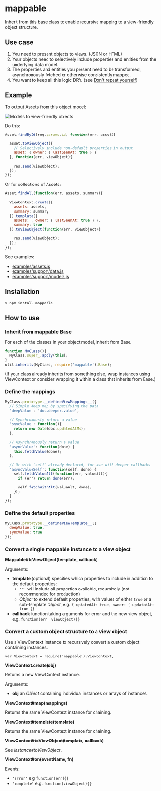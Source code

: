 mappable
===================

Inherit from this base class to enable recursive mapping to a view-friendly object structure.

## Use case

1. You need to present objects to views. (JSON or HTML)
2. Your objects need to selectively include properties and entities from the underlying data model.
3. The properties and entities you present need to be transformed, asynchronously fetched or otherwise consistently mapped.
4. You want to keep all this logic DRY. (see [Don't repeat yourself](http://en.wikipedia.org/wiki/Don't_repeat_yourself))

## Example

To output Assets from this object model:

![Models to view-friendly objects](https://rawgithub.com/jupiter/node-mappable/master/examples/support/models.svg)

Do this:

```javascript
Asset.findById(req.params.id, function(err, asset){
  
  asset.toViewObject({
    // Selectively include non-default properties in output    
    asset: { owner: { lastSeenAt: true } }
  }, function(err, viewObject){
  
    res.send(viewObject);
  });
});
```

Or for collections of Assets:

```javascript
Asset.findAll(function(err, assets, summary){
  
  ViewContext.create({
    assets: assets,
    summary: summary
  }).template({
    assets: { owner: { lastSeenAt: true } },
    summary: true
  }).toViewObject(function(err, viewObject){
    
    res.send(viewObject);
  });
});
```

See examples:

- [examples/assets.js](https://github.com/jupiter/node-mappable/tree/master/examples/assets.js)
- [examples/support/data.js](https://github.com/jupiter/node-mappable/tree/master/examples/support/data.js)
- [examples/support/models.js](https://github.com/jupiter/node-mappable/tree/master/examples/support/models.js)

## Installation

```
$ npm install mappable
```

## How to use

### Inherit from mappable Base

For each of the classes in your object model, inherit from Base.

```javascript
function MyClass(){
  MyClass.super_.apply(this);
}
util.inherits(MyClass, require('mappable').Base);
```

(If your class already inherits from something else, wrap instances using 
ViewContext or consider wrapping it within a class that inherits from Base.)

###  Define the mappings

```javascript
MyClass.prototype.__defineViewMappings__({
  // Simple deep map by specifying the path
  'deepValue': 'doc.deeper.value',
  
  // Synchronously return a value
  'syncValue': function(){
    return new Date(doc.updatedAtMs);
  },
  
  // Asynchronously return a value
  'asyncValue': function(done) {
    this.fetchValue(done);
  },
  
  // Or with `self` already declared, for use with deeper callbacks
  'asyncValueSelf': function(self, done) {
    self.fetchValueAlt(function(err, valueAlt){
      if (err) return done(err);

      self.fetchWithAlt(valueAlt, done);
    });
  }
});
```

### Define the default properties

```javascript
MyClass.prototype.__defineViewTemplate__({
  deepValue: true,
  syncValue: true
});
```

### Convert a single mappable instance to a view object

**Mappable#toViewObject(template, callback)**

Arguments:

- **template** (optional) specifies which properties to include in addition to the default properties:
  * `'*'` will include all properties available, recursively (not recommended for production)
  * _Object_ to extend default properties, with values of either `true` or a sub-template _Object_, e.g. `{ updatedAt: true, owner: { updatedAt: true }}`
- **callback** function taking arguments for error and the new view object, e.g. `function(err, viewObject){}`

### Convert a custom object structure to a view object

Use a ViewContext instance to recursively convert a custom object containing instances.

`var ViewContext = require('mappable').ViewContext;`

**ViewContext.create(obj)**

Returns a new ViewContext instance.

Arguments:

- **obj** an _Object_ containing individual instances or arrays of instances

**ViewContext#map(mappings)**

Returns the same ViewContext instance for chaining.

**ViewContext#template(template)**

Returns the same ViewContext instance for chaining.

**ViewContext#toViewObject(template, callback)**

See _instance#toViewObject_.

**ViewContext#on(eventName, fn)**

Events:

- `'error'` e.g `function(err){}`
- `'complete'` e.g. `function(viewObject){}`
